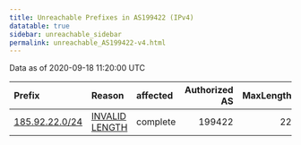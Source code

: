 ```yaml
---
title: Unreachable Prefixes in AS199422 (IPv4)
datatable: true
sidebar: unreachable_sidebar
permalink: unreachable_AS199422-v4.html
---
```


Data as of 2020-09-18 11:20:00 UTC


<div class="datatable-begin"></div>

| Prefix                                                 | Reason                                                                                                    | affected   |   Authorized AS |   MaxLength | Anchor                                         |   unreachable /24s |
|:-------------------------------------------------------|:----------------------------------------------------------------------------------------------------------|:-----------|----------------:|------------:|:-----------------------------------------------|-------------------:|
| [185.92.22.0/24](https://stat.ripe.net/185.92.22.0/24) | [INVALID LENGTH](https://rpki-validator.ripe.net/announcement-preview?asn=AS199422&prefix=185.92.22.0/24) | complete   |          199422 |          22 | [RIPE](unreachable_RIPE_NCC_RPKI_Root-v4.html) |                  1 |

<div class="datatable-end"></div>